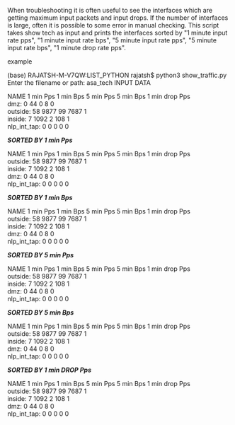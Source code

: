 When troubleshooting it is often useful to see the interfaces which are getting maximum input packets and input drops. If the number of interfaces is large, often it is possible to some error in manual checking.
This script takes show tech as input and prints the interfaces sorted by "1 minute input rate pps", "1 minute input rate bps", "5 minute input rate pps", "5 minute input rate bps", "1 minute drop rate pps".

example

(base) RAJATSH-M-V7QW:LIST_PYTHON rajatsh$ python3 show_traffic.py 
Enter the filename or path: asa_tech
INPUT DATA


NAME                               1 min Pps                          1 min Bps                          5 min Pps                          5 min Bps                          1 min drop Pps                
dmz:                               0                                  44                                 0                                  8                                  0                             
outside:                           58                                 9877                               99                                 7687                               1                             
inside:                            7                                  1092                               2                                  108                                1                             
nlp_int_tap:                       0                                  0                                  0                                  0                                  0                             

*****SORTED BY 1 min Pps*****


NAME                               1 min Pps                          1 min Bps                          5 min Pps                          5 min Bps                          1 min drop Pps                
outside:                           58                                 9877                               99                                 7687                               1                             
inside:                            7                                  1092                               2                                  108                                1                             
dmz:                               0                                  44                                 0                                  8                                  0                             
nlp_int_tap:                       0                                  0                                  0                                  0                                  0                             

*****SORTED BY 1 min Bps*****


NAME                               1 min Pps                          1 min Bps                          5 min Pps                          5 min Bps                          1 min drop Pps                
outside:                           58                                 9877                               99                                 7687                               1                             
inside:                            7                                  1092                               2                                  108                                1                             
dmz:                               0                                  44                                 0                                  8                                  0                             
nlp_int_tap:                       0                                  0                                  0                                  0                                  0                             

*****SORTED BY 5 min Pps*****


NAME                               1 min Pps                          1 min Bps                          5 min Pps                          5 min Bps                          1 min drop Pps                
outside:                           58                                 9877                               99                                 7687                               1                             
inside:                            7                                  1092                               2                                  108                                1                             
dmz:                               0                                  44                                 0                                  8                                  0                             
nlp_int_tap:                       0                                  0                                  0                                  0                                  0                             

*****SORTED BY 5 min Bps*****


NAME                               1 min Pps                          1 min Bps                          5 min Pps                          5 min Bps                          1 min drop Pps                
outside:                           58                                 9877                               99                                 7687                               1                             
inside:                            7                                  1092                               2                                  108                                1                             
dmz:                               0                                  44                                 0                                  8                                  0                             
nlp_int_tap:                       0                                  0                                  0                                  0                                  0                             

*****SORTED BY 1 min DROP Pps*****


NAME                               1 min Pps                          1 min Bps                          5 min Pps                          5 min Bps                          1 min drop Pps                
outside:                           58                                 9877                               99                                 7687                               1                             
inside:                            7                                  1092                               2                                  108                                1                             
dmz:                               0                                  44                                 0                                  8                                  0                             
nlp_int_tap:                       0                                  0                                  0                                  0                                  0                             
